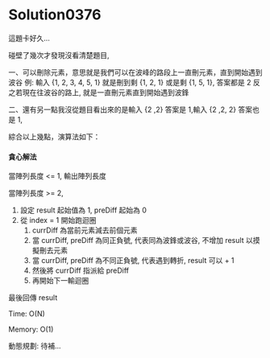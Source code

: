 ﻿# Solution0376

這題卡好久...

碰壁了幾次才發現沒看清楚題目, 

一、可以刪除元素，意思就是我們可以在波峰的路段上一直刪元素，直到開始遇到波谷
例: 輸入 {1, 2, 3, 4, 5, 1} 就是刪到剩 {1, 2, 1} 或是剩 {1, 5, 1}, 答案都是 2
反之若現在往波谷的路上, 就是一直刪元素直到開始遇到波鋒

二、還有另一點我沒從題目看出來的是輸入 {2 ,2} 答案是 1,輸入 {2 ,2, 2} 答案也是 1, 

綜合以上幾點，演算法如下：

#### 貪心解法

當陣列長度 <= 1, 輸出陣列長度

當陣列長度 >= 2,
1.  設定 result 起始值為 1, preDiff 起始為 0
2.  從 index = 1 開始跑迴圈
    1. currDiff 為當前元素減去前個元素
    2. 當 currDiff, preDiff 為同正負號, 代表同為波鋒或波谷, 不增加 result 以摸擬刪去元素
    3. 當 currDiff, preDiff 為不同正負號, 代表遇到轉折, result 可以 + 1
    4. 然後將 currDiff 指派給 preDiff
    5. 再開始下一輸迴圈

最後回傳 result 

Time: O(N)

Memory: O(1)

動態規劃: 待補...

